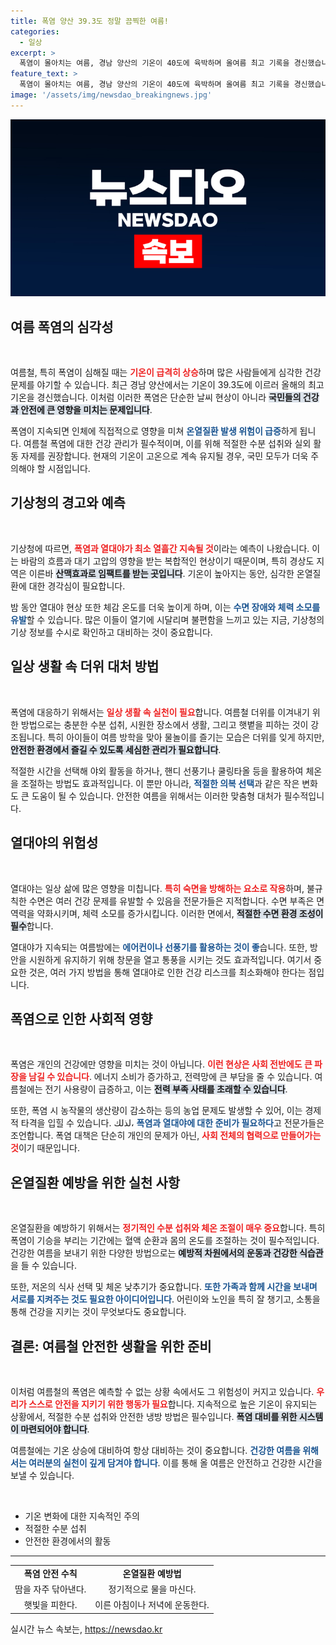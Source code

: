 ```yaml
---
title: 폭염 양산 39.3도 정말 끔찍한 여름!
categories:
  - 일상
excerpt: >
  폭염이 몰아치는 여름, 경남 양산의 기온이 40도에 육박하며 올여름 최고 기록을 경신했습니다. 내일은 체감 37도의 찜통더위가 예고되고, 최소 열흘간 지속될 폭염에 주의가 요구됩니다. 건강 관리 필수!
feature_text: >
  폭염이 몰아치는 여름, 경남 양산의 기온이 40도에 육박하며 올여름 최고 기록을 경신했습니다. 내일은 체감 37도의 찜통더위가 예고되고, 최소 열흘간 지속될 폭염에 주의가 요구됩니다. 건강 관리 필수!
image: '/assets/img/newsdao_breakingnews.jpg'
---
```


<p><img src="/assets/img/newsdao_breakingnews.jpg" alt="cryptoinkorea 속보" /></p>

<h2 data-ke-size="size26">여름 폭염의 심각성</h2>

<p data-ke-size="size16">&nbsp;</p>

<p>여름철, 특히 폭염이 심해질 때는 <b><span style="color: #ee2323;">기온이 급격히 상승</span></b>하며 많은 사람들에게 심각한 건강 문제를 야기할 수 있습니다. 최근 경남 양산에서는 기온이 39.3도에 이르러 올해의 최고 기온을 경신했습니다. 이처럼 이러한 폭염은 단순한 날씨 현상이 아니라 <b><span style="background-color: #21538527;">국민들의 건강과 안전에 큰 영향을 미치는 문제입니다</span></b>.  </p>

<p>폭염이 지속되면 인체에 직접적으로 영향을 미쳐 <b><span style="color: #1a5490;">온열질환 발생 위험이 급증</span></b>하게 됩니다. 여름철 폭염에 대한 건강 관리가 필수적이며, 이를 위해 적절한 수분 섭취와 실외 활동 자제를 권장합니다. 현재의 기온이 고온으로 계속 유지될 경우, 국민 모두가 더욱 주의해야 할 시점입니다.</p>

<h2 data-ke-size="size26">기상청의 경고와 예측</h2>

<p data-ke-size="size16">&nbsp;</p>

<p>기상청에 따르면, <b><span style="color: #ee2323;">폭염과 열대야가 최소 열흘간 지속될 것</span></b>이라는 예측이 나왔습니다. 이는 바람의 흐름과 대기 고압의 영향을 받는 복합적인 현상이기 때문이며, 특히 경상도 지역은 이른바 <b><span style="background-color: #21538527;">산맥효과로 임팩트를 받는 곳입니다</span></b>. 기온이 높아지는 동안, 심각한 온열질환에 대한 경각심이 필요합니다. </p>

<p>밤 동안 열대야 현상 또한 체감 온도를 더욱 높이게 하며, 이는 <b><span style="color: #1a5490;">수면 장애와 체력 소모를 유발</span></b>할 수 있습니다. 많은 이들이 열기에 시달리며 불편함을 느끼고 있는 지금, 기상청의 기상 정보를 수시로 확인하고 대비하는 것이 중요합니다.</p>

<h2 data-ke-size="size26">일상 생활 속 더위 대처 방법</h2>

<p data-ke-size="size16">&nbsp;</p>

<p>폭염에 대응하기 위해서는 <b><span style="color: #ee2323;">일상 생활 속 실천이 필요</span></b>합니다. 여름철 더위를 이겨내기 위한 방법으로는 충분한 수분 섭취, 시원한 장소에서 생활, 그리고 햇볕을 피하는 것이 강조됩니다. 특히 아이들이 여름 방학을 맞아 물놀이를 즐기는 모습은 더위를 잊게 하지만, <b><span style="background-color: #21538527;">안전한 환경에서 즐길 수 있도록 세심한 관리가 필요합니다</span></b>.  </p>

<p>적절한 시간을 선택해 야외 활동을 하거나, 핸디 선풍기나 쿨링타올 등을 활용하여 체온을 조절하는 방법도 효과적입니다. 이 뿐만 아니라, <b><span style="color: #1a5490;">적절한 의복 선택</span></b>과 같은 작은 변화도 큰 도움이 될 수 있습니다. 안전한 여름을 위해서는 이러한 맞춤형 대처가 필수적입니다.</p>

<h2 data-ke-size="size26">열대야의 위험성</h2>

<p data-ke-size="size16">&nbsp;</p>

<p>열대야는 일상 삶에 많은 영향을 미칩니다. <b><span style="color: #ee2323;">특히 숙면을 방해하는 요소로 작용</span></b>하며, 불규칙한 수면은 여러 건강 문제를 유발할 수 있음을 전문가들은 지적합니다. 수면 부족은 면역력을 약화시키며, 체력 소모를 증가시킵니다. 이러한 면에서, <b><span style="background-color: #21538527;">적절한 수면 환경 조성이 필수</span></b>합니다. </p>

<p>열대야가 지속되는 여름밤에는 <b><span style="color: #1a5490;">에어컨이나 선풍기를 활용하는 것이 좋</span></b>습니다. 또한, 방 안을 시원하게 유지하기 위해 창문을 열고 통풍을 시키는 것도 효과적입니다. 여기서 중요한 것은, 여러 가지 방법을 통해 열대야로 인한 건강 리스크를 최소화해야 한다는 점입니다.</p>

<h2 data-ke-size="size26">폭염으로 인한 사회적 영향</h2>

<p data-ke-size="size16">&nbsp;</p>

<p>폭염은 개인의 건강에만 영향을 미치는 것이 아닙니다. <b><span style="color: #ee2323;">이런 현상은 사회 전반에도 큰 파장을 남길 수 있습니다</span></b>. 에너지 소비가 증가하고, 전력망에 큰 부담을 줄 수 있습니다. 여름철에는 전기 사용량이 급증하고, 이는 <b><span style="background-color: #21538527;">전력 부족 사태를 초래할 수 있습니다</span></b>. </p>

<p>또한, 폭염 시 농작물의 생산량이 감소하는 등의 농업 문제도 발생할 수 있어, 이는 경제적 타격을 입힐 수 있습니다. لذلك، <b><span style="color: #1a5490;">폭염과 열대야에 대한 준비가 필요하다</span></b>고 전문가들은 조언합니다. 폭염 대책은 단순히 개인의 문제가 아닌, <b><span style="color: #ee2323;">사회 전체의 협력으로 만들어가는 것</span></b>이기 때문입니다.</p>

<h2 data-ke-size="size26">온열질환 예방을 위한 실천 사항</h2>

<p data-ke-size="size16">&nbsp;</p>

<p>온열질환을 예방하기 위해서는 <b><span style="color: #ee2323;">정기적인 수분 섭취와 체온 조절이 매우 중요</span></b>합니다. 특히 폭염이 기승을 부리는 기간에는 혈액 순환과 몸의 온도를 조절하는 것이 필수적입니다. 건강한 여름을 보내기 위한 다양한 방법으로는 <b><span style="background-color: #21538527;">예방적 차원에서의 운동과 건강한 식습관</span></b>을 들 수 있습니다.</p>

<p>또한, 저온의 식사 선택 및 체온 낮추기가 중요합니다. <b><span style="color: #1a5490;">또한 가족과 함께 시간을 보내며 서로를 지켜주는 것도 필요한 아이디어입니다</span></b>. 어린이와 노인을 특히 잘 챙기고, 소통을 통해 건강을 지키는 것이 무엇보다도 중요합니다.</p>

<h2 data-ke-size="size26">결론: 여름철 안전한 생활을 위한 준비</h2>

<p data-ke-size="size16">&nbsp;</p> 

<p>이처럼 여름철의 폭염은 예측할 수 없는 상황 속에서도 그 위험성이 커지고 있습니다. <b><span style="color: #ee2323;">우리가 스스로 안전을 지키기 위한 행동가 필요</span></b>합니다. 지속적으로 높은 기온이 유지되는 상황에서, 적절한 수분 섭취와 안전한 냉방 방법은 필수입니다. <b><span style="background-color: #21538527;">폭염 대비를 위한 시스템이 마련되어야 합니다</span></b>. </p>

<p>여름철에는 기온 상승에 대비하여 항상 대비하는 것이 중요합니다. <b><span style="color: #1a5490;">건강한 여름을 위해서는 여러분의 실천이 깊게 담겨야 합니다</span></b>. 이를 통해 올 여름은 안전하고 건강한 시간을 보낼 수 있습니다. </p>

<p data-ke-size="size16">&nbsp;</p> 

<ul>
    <li>기온 변화에 대한 지속적인 주의</li>
    <li>적절한 수분 섭취</li>
    <li>안전한 환경에서의 활동</li>
</ul>

<hr>

<table style="width: 100%;">
    <tr>
        <td style="text-align: center; height: 17px;"><b>폭염 안전 수칙</b></td>
        <td style="text-align: center; height: 17px;"><b>온열질환 예방법</b></td>
    </tr>
    <tr>
        <td style="text-align: center; height: 17px;">땀을 자주 닦아낸다.</td>
        <td style="text-align: center; height: 17px;">정기적으로 물을 마신다.</td>
    </tr>
    <tr>
        <td style="text-align: center; height: 17px;">햇빛을 피한다.</td>
        <td style="text-align: center; height: 17px;">이른 아침이나 저녁에 운동한다.</td>
    </tr>
</table>
실시간 뉴스 속보는, <a href="https://newsdao.kr" rel="dofollow">https://newsdao.kr</a>


